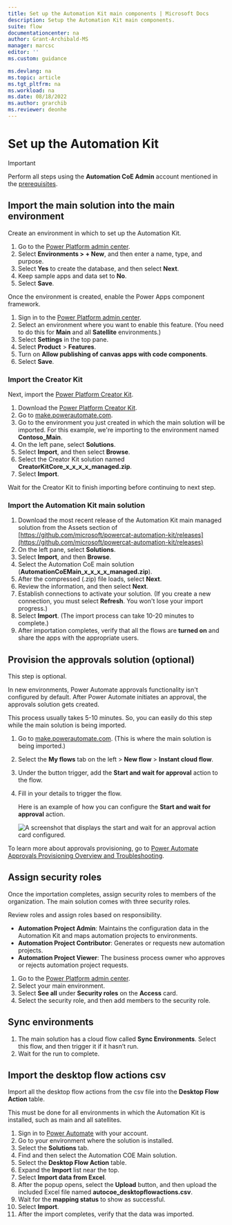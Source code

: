 ```yaml
---
title: Set up the Automation Kit main components | Microsoft Docs
description: Setup the Automation Kit main components.
suite: flow
documentationcenter: na
author: Grant-Archibald-MS
manager: marcsc
editor: ''
ms.custom: guidance

ms.devlang: na
ms.topic: article
ms.tgt_pltfrm: na
ms.workload: na
ms.date: 08/18/2022
ms.author: grarchib
ms.reviewer: deonhe
---
```


# Set up the Automation Kit

>[!IMPORTANT]
>Perform all steps using the **Automation CoE Admin** account mentioned in the [prerequisites](prerequisites.md).

## Import the main solution into the main environment

Create an environment in which to set up the Automation Kit.

1. Go to the [Power Platform admin center](https://admin.powerplatform.microsoft.com/).
2. Select **Environments > + New**, and then enter a name, type, and purpose.
3. Select **Yes** to create the database, and then select **Next**.
4. Keep sample apps and data set to **No**.
5. Select **Save**.

Once the environment is created, enable the Power Apps component framework.

1. Sign in to the [Power Platform admin center](https://admin.powerplatform.microsoft.com/).
2. Select an environment where you want to enable this feature.
(You need to do this for **Main** and all **Satellite** environments.)
3. Select **Settings** in the top pane.
4. Select **Product** > **Features**.
5. Turn on **Allow publishing of canvas apps with code components**.
6. Select **Save**.

### Import the Creator Kit

Next, import the [Power Platform Creator Kit](/power-platform/guidance/creator-kit/overview).

1. Download the [Power Platform Creator Kit](https://aka.ms/creatorkitdownload).
1. Go to [make.powerautomate.com](https://make.powerautomate.com/).
1. Go to the environment you just created in which the main solution will be imported. For this example, we're importing to the environment named **Contoso_Main**.
1. On the left pane, select **Solutions**.
1. Select **Import**, and then select **Browse**.
1. Select the Creator Kit solution named **CreatorKitCore_x_x_x_x_managed.zip**.
1. Select **Import**.

Wait for the Creator Kit to finish importing before continuing to next step.

### Import the Automation Kit main solution

1. Download the most recent release of the Automation Kit main managed solution from the Assets section of [https://github.com/microsoft/powercat-automation-kit/releases](https://github.com/microsoft/powercat-automation-kit/releases)
1. On the left pane, select **Solutions**.
1. Select **Import**, and then **Browse**.
1. Select the Automation CoE main solution (**AutomationCoEMain_x_x_x_x_managed.zip**).
1. After the compressed (.zip) file loads, select **Next**.
1. Review the information, and then select **Next**.
1. Establish connections to activate your solution. (If you create a new connection, you must select **Refresh**. You won't lose your import progress.)
1. Select **Import**. (The import process can take 10-20 minutes to complete.)
1. After importation completes, verify that all the flows are **turned on** and share the apps with the appropriate users.

## Provision the approvals solution (optional)

This step is optional.

In new environments, Power Automate approvals functionality isn't configured by default. After Power Automate initiates an approval, the approvals solution gets created.

This process usually takes 5-10 minutes. So, you can easily do this step while the main solution is being imported.

1. Go to [make.powerautomate.com](https://make.powerautomate.com/). (This is where the main solution is being imported.)
1. Select the **My flows** tab on the left > **New flow** > **Instant cloud flow**.
1. Under the button trigger, add the **Start and wait for approval** action to the flow.
1. Fill in your details to trigger the flow.

   Here is an example of how you can configure the **Start and wait for approval** action.

   ![A screenshot that displays the start and wait for an approval action card configured.](../media/approval-card.png "A screenshot that displays the start and wait for an approval action card configured.")

To learn more about approvals provisioning, go to [Power Automate Approvals Provisioning Overview and Troubleshooting](https://support.microsoft.com/topic/power-automate-approvals-provisioning-overview-and-troubleshooting-2306313a-49fa-efde-c716-a34c573ec942).

## Assign security roles

Once the importation completes, assign security roles to members of the organization. The main solution comes with three security roles.

Review roles and assign roles based on responsibility.

- **Automation Project Admin**: Maintains the configuration data in the Automation Kit and maps automation projects to environments.
- **Automation Project Contributor**: Generates or requests new automation projects.
- **Automation Project Viewer**: The business process owner who approves or rejects automation project requests.

1. Go to the [Power Platform admin center](https://admin.powerplatform.microsoft.com/).
1. Select your main environment.
1. Select **See all** under **Security roles** on the **Access** card.
1. Select the security role, and then add members to the security role.

## Sync environments

1. The main solution has a cloud flow called **Sync Environments**. Select this flow, and then trigger it if it hasn’t run.
1. Wait for the run to complete.

## Import the desktop flow actions csv

Import all the desktop flow actions from the csv file into the **Desktop Flow Action** table.

This must be done for all environments in which the Automation Kit is installed, such as main and all satellites.

1. Sign in to [Power Automate](https://make.powerautomate.com) with your account.
1. Go to your environment where the solution is installed.
1. Select the **Solutions** tab.
1. Find and then select the Automation COE Main solution.
1. Select the **Desktop Flow Action** table.
1. Expand the **Import** list near the top.
1. Select **Import data from Excel**.
1. After the popup opens, select the **Upload** button, and then upload the included Excel file named **autocoe_desktopflowactions.csv**.
1. Wait for the **mapping status** to show as successful.
1. Select **Import**.
1. After the import completes, verify that the data was imported.
